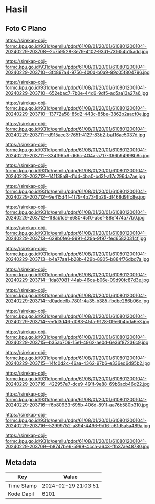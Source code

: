 # Hasil

## Foto C Plano

https://sirekap-obj-formc.kpu.go.id/931d/pemilu/pdpr/61/08/01/20/01/6108012001041-20240229-203708--2c759528-3e79-4102-93d1-731654b15add.jpg

https://sirekap-obj-formc.kpu.go.id/931d/pemilu/pdpr/61/08/01/20/01/6108012001041-20240229-203710--3f4897a4-9756-400d-b0a9-99c05f804796.jpg

https://sirekap-obj-formc.kpu.go.id/931d/pemilu/pdpr/61/08/01/20/01/6108012001041-20240229-203710--652ebac7-7b0e-44d6-9df5-ad5aa13a27a6.jpg

https://sirekap-obj-formc.kpu.go.id/931d/pemilu/pdpr/61/08/01/20/01/6108012001041-20240229-203710--13772a58-85d2-443c-85be-3862b2aacf0e.jpg

https://sirekap-obj-formc.kpu.go.id/931d/pemilu/pdpr/61/08/01/20/01/6108012001041-20240229-203711--d915aee3-7651-4127-83b2-baf16ae5037d.jpg

https://sirekap-obj-formc.kpu.go.id/931d/pemilu/pdpr/61/08/01/20/01/6108012001041-20240229-203711--334f96b9-d66c-404a-a717-366b94998b8c.jpg

https://sirekap-obj-formc.kpu.go.id/931d/pemilu/pdpr/61/08/01/20/01/6108012001041-20240229-203712--141138a8-d1d4-4ba0-bd3f-a17c296da7ae.jpg

https://sirekap-obj-formc.kpu.go.id/931d/pemilu/pdpr/61/08/01/20/01/6108012001041-20240229-203712--9e415d4f-4f79-4b73-9b29-df468d9ffc8e.jpg

https://sirekap-obj-formc.kpu.go.id/931d/pemilu/pdpr/61/08/01/20/01/6108012001041-20240229-203712--1f8ab1c9-e680-45f0-a5ef-88ef474a77b0.jpg

https://sirekap-obj-formc.kpu.go.id/931d/pemilu/pdpr/61/08/01/20/01/6108012001041-20240229-203713--629b0fe6-9991-429a-9f97-fed65820314f.jpg

https://sirekap-obj-formc.kpu.go.id/931d/pemilu/pdpr/61/08/01/20/01/6108012001041-20240229-203713--b4a77aa1-b28b-429b-8905-b884f76dbd7a.jpg

https://sirekap-obj-formc.kpu.go.id/931d/pemilu/pdpr/61/08/01/20/01/6108012001041-20240229-203714--1da87081-44ab-46ca-b06e-09d90fc87d3e.jpg

https://sirekap-obj-formc.kpu.go.id/931d/pemilu/pdpr/61/08/01/20/01/6108012001041-20240229-203714--d0addefb-7801-4a35-b385-fbdbe286b06e.jpg

https://sirekap-obj-formc.kpu.go.id/931d/pemilu/pdpr/61/08/01/20/01/6108012001041-20240229-203714--ee1d3d46-d083-45fa-9128-09e6b4bda6e3.jpg

https://sirekap-obj-formc.kpu.go.id/931d/pemilu/pdpr/61/08/01/20/01/6108012001041-20240229-203715--b35ab709-15e1-4962-ae0d-6e36f87236c9.jpg

https://sirekap-obj-formc.kpu.go.id/931d/pemilu/pdpr/61/08/01/20/01/6108012001041-20240229-203715--14fc0d2c-46aa-4362-97b6-e336ed6d95b2.jpg

https://sirekap-obj-formc.kpu.go.id/931d/pemilu/pdpr/61/08/01/20/01/6108012001041-20240229-203716--422957e7-dce9-491f-9e88-69b6acb46d22.jpg

https://sirekap-obj-formc.kpu.go.id/931d/pemilu/pdpr/61/08/01/20/01/6108012001041-20240229-203716--f6b80933-695b-406d-891f-aa76b580b310.jpg

https://sirekap-obj-formc.kpu.go.id/931d/pemilu/pdpr/61/08/01/20/01/6108012001041-20240229-203716--52999752-a894-4496-9d16-c61d5a5a489a.jpg

https://sirekap-obj-formc.kpu.go.id/931d/pemilu/pdpr/61/08/01/20/01/6108012001041-20240229-203709--b8747be6-5999-4cca-a643-ffb37ae48780.jpg


## Metadata

| Key        | Value               |
| ---------- | ------------------- |
| Time Stamp | 2024-02-29 21:03:51 |
| Kode Dapil | 6101                |



